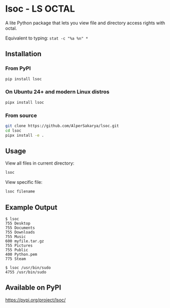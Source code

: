 # lsoc - LS OCTAL

A lite Python package that lets you view file and directory access rights with octal.

Equivalent to typing: `stat -c "%a %n" *`

## Installation

### From PyPI
```bash
pip install lsoc
```

### On Ubuntu 24+ and modern Linux distros
```bash
pipx install lsoc
```

### From source
```bash
git clone https://github.com/AlperSakarya/lsoc.git
cd lsoc
pipx install -e .
```

## Usage

View all files in current directory:
```bash
lsoc
```

View specific file:
```bash
lsoc filename
```

## Example Output

```
$ lsoc
755 Desktop
755 Documents
755 Downloads
755 Music
600 myfile.tar.gz
755 Pictures
755 Public
400 Python.pem
775 Steam
```

```
$ lsoc /usr/bin/sudo
4755 /usr/bin/sudo
```

## Available on PyPI
https://pypi.org/project/lsoc/
